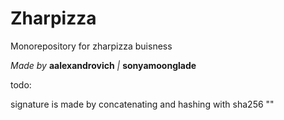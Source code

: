# Zharpizza

Monorepository for zharpizza buisness

*Made by*  **aalexandrovich** *|* **sonyamoonglade**




todo:

signature is made by concatenating and hashing with sha256 "<x-file-ext><x-file-name><x-destination>"
